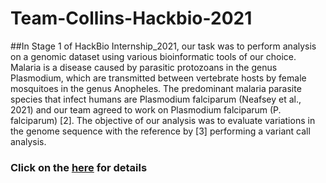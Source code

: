 # Team-Collins-Hackbio-2021
##In Stage 1 of HackBio Internship_2021, our task was to perform analysis on a genomic dataset using various bioinformatic tools of our choice. Malaria is a disease caused by parasitic protozoans in the genus Plasmodium, which are transmitted between vertebrate hosts by female mosquitoes in the genus Anopheles. The predominant malaria parasite species that infect humans are Plasmodium falciparum (Neafsey et al., 2021) and our team agreed to work on Plasmodium falciparum (P. falciparum) [2]. The objective of our analysis was to evaluate variations in the genome sequence with the reference by [3] performing a variant call analysis.
### Click on the [here](https://docs.google.com/document/d/1D7TfwPnAha-A-thZZ8qux9LTx4Nie4Nq/edit?usp=sharing&ouid=103624003267013743949&rtpof=true&sd=true) for details
